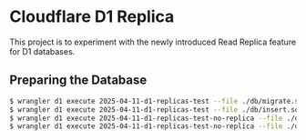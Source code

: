 # Cloudflare D1 Replica

This project is to experiment with the newly introduced Read Replica feature for D1 databases.

## Preparing the Database

```bash
$ wrangler d1 execute 2025-04-11-d1-replicas-test --file ./db/migrate.sql
$ wrangler d1 execute 2025-04-11-d1-replicas-test --file ./db/insert.sql
$ wrangler d1 execute 2025-04-11-d1-replicas-test-no-replica --file ./db/migrate.sql
$ wrangler d1 execute 2025-04-11-d1-replicas-test-no-replica --file ./db/insert.sql
